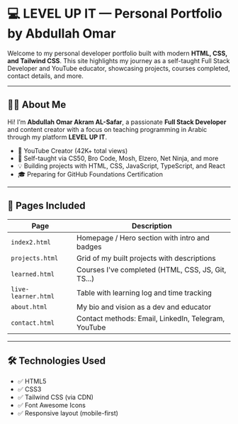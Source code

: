 # 💻 LEVEL UP IT — Personal Portfolio by Abdullah Omar

Welcome to my personal developer portfolio built with modern **HTML, CSS, and Tailwind CSS**. This site highlights my journey as a self-taught Full Stack Developer and YouTube educator, showcasing projects, courses completed, contact details, and more.

---

## 🧑‍💻 About Me

Hi! I’m **Abdullah Omar Akram AL-Safar**, a passionate **Full Stack Developer** and content creator with a focus on teaching programming in Arabic through my platform **LEVEL UP IT**.

- 🎯 YouTube Creator (42K+ total views)
- 🧠 Self-taught via CS50, Bro Code, Mosh, Elzero, Net Ninja, and more
- 💡 Building projects with HTML, CSS, JavaScript, TypeScript, and React
- 🎓 Preparing for GitHub Foundations Certification

---

## 📁 Pages Included

| Page            | Description                                          |
|-----------------|------------------------------------------------------|
| `index2.html`   | Homepage / Hero section with intro and badges        |
| `projects.html` | Grid of my built projects with descriptions          |
| `learned.html`  | Courses I've completed (HTML, CSS, JS, Git, TS...)   |
| `live-learner.html` | Table with learning log and time tracking     |
| `about.html`    | My bio and vision as a dev and educator              |
| `contact.html`  | Contact methods: Email, LinkedIn, Telegram, YouTube  |

---

## 🛠️ Technologies Used

- ✅ HTML5
- ✅ CSS3
- ✅ Tailwind CSS (via CDN)
- ✅ Font Awesome Icons
- ✅ Responsive layout (mobile-first)
